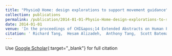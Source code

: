 ```yaml
---
title: "Physio@ Home: design explorations to support movement guidance"
collection: publications
permalink: /publication/2014-01-01-Physio-Home-design-explorations-to-support-movement-guidance
date: 2014-01-01
venue: 'In the proceedings of CHI&apos;14 Extended Abstracts on Human Factors in Computing Systems'
citation: ' Richard Tang,  Hesam Alizadeh,  Anthony Tang,  Scott Bateman,  Joaquim Jorge, &quot;Physio@ Home: design explorations to support movement guidance.&quot; In the proceedings of CHI&amp;apos;14 Extended Abstracts on Human Factors in Computing Systems, 2014.'
---
```

Use [Google Scholar](https://scholar.google.com/scholar?q=Physio@+Home:+design+explorations+to+support+movement+guidance){:target="_blank"} for full citation